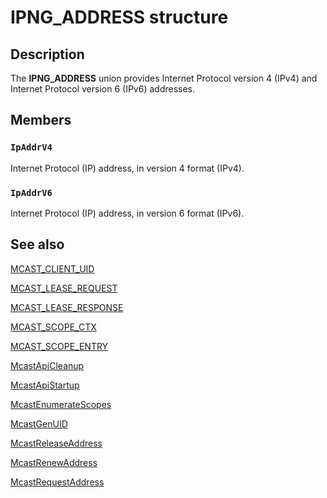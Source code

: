 # IPNG_ADDRESS structure

## Description

The
**IPNG_ADDRESS** union provides Internet Protocol version 4 (IPv4) and Internet Protocol version 6 (IPv6) addresses.

## Members

### `IpAddrV4`

Internet Protocol (IP) address, in version 4 format (IPv4).

### `IpAddrV6`

Internet Protocol (IP) address, in version 6 format (IPv6).

## See also

[MCAST_CLIENT_UID](https://learn.microsoft.com/windows/desktop/api/madcapcl/ns-madcapcl-mcast_client_uid)

[MCAST_LEASE_REQUEST](https://learn.microsoft.com/windows/desktop/api/madcapcl/ns-madcapcl-mcast_lease_request)

[MCAST_LEASE_RESPONSE](https://learn.microsoft.com/windows/desktop/api/madcapcl/ns-madcapcl-mcast_lease_response)

[MCAST_SCOPE_CTX](https://learn.microsoft.com/windows/desktop/api/madcapcl/ns-madcapcl-mcast_scope_ctx)

[MCAST_SCOPE_ENTRY](https://learn.microsoft.com/windows/desktop/api/madcapcl/ns-madcapcl-mcast_scope_entry)

[McastApiCleanup](https://learn.microsoft.com/previous-versions/windows/desktop/api/madcapcl/nf-madcapcl-mcastapicleanup)

[McastApiStartup](https://learn.microsoft.com/previous-versions/windows/desktop/api/madcapcl/nf-madcapcl-mcastapistartup)

[McastEnumerateScopes](https://learn.microsoft.com/previous-versions/windows/desktop/api/madcapcl/nf-madcapcl-mcastenumeratescopes)

[McastGenUID](https://learn.microsoft.com/previous-versions/windows/desktop/api/madcapcl/nf-madcapcl-mcastgenuid)

[McastReleaseAddress](https://learn.microsoft.com/previous-versions/windows/desktop/api/madcapcl/nf-madcapcl-mcastreleaseaddress)

[McastRenewAddress](https://learn.microsoft.com/previous-versions/windows/desktop/api/madcapcl/nf-madcapcl-mcastrenewaddress)

[McastRequestAddress](https://learn.microsoft.com/previous-versions/windows/desktop/api/madcapcl/nf-madcapcl-mcastrequestaddress)